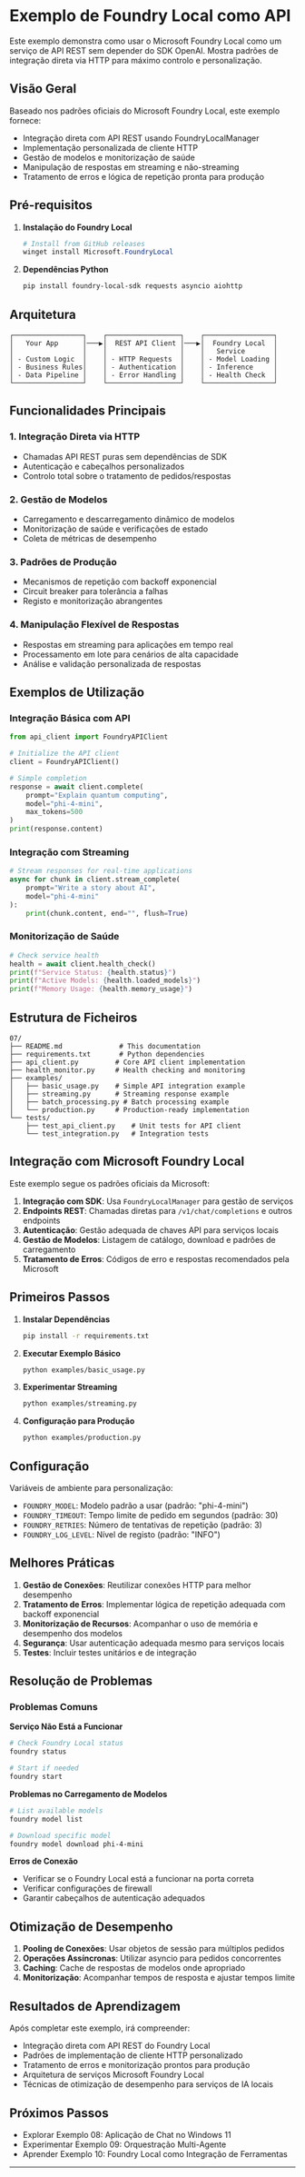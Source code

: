 <!--
CO_OP_TRANSLATOR_METADATA:
{
  "original_hash": "254150b7d7854ec87ffcd88824d98079",
  "translation_date": "2025-09-24T11:50:39+00:00",
  "source_file": "Module08/samples/07/README.md",
  "language_code": "pt"
}
-->
# Exemplo de Foundry Local como API

Este exemplo demonstra como usar o Microsoft Foundry Local como um serviço de API REST sem depender do SDK OpenAI. Mostra padrões de integração direta via HTTP para máximo controlo e personalização.

## Visão Geral

Baseado nos padrões oficiais do Microsoft Foundry Local, este exemplo fornece:
- Integração direta com API REST usando FoundryLocalManager
- Implementação personalizada de cliente HTTP
- Gestão de modelos e monitorização de saúde
- Manipulação de respostas em streaming e não-streaming
- Tratamento de erros e lógica de repetição pronta para produção

## Pré-requisitos

1. **Instalação do Foundry Local**
   ```powershell
   # Install from GitHub releases
   winget install Microsoft.FoundryLocal
   ```

2. **Dependências Python**
   ```bash
   pip install foundry-local-sdk requests asyncio aiohttp
   ```

## Arquitetura

```
┌─────────────────┐    ┌──────────────────┐    ┌─────────────────┐
│   Your App      │───▶│  REST API Client │───▶│  Foundry Local  │
│                 │    │                  │    │   Service       │
│ - Custom Logic  │    │ - HTTP Requests  │    │ - Model Loading │
│ - Business Rules│    │ - Authentication │    │ - Inference     │
│ - Data Pipeline │    │ - Error Handling │    │ - Health Check  │
└─────────────────┘    └──────────────────┘    └─────────────────┘
```

## Funcionalidades Principais

### 1. **Integração Direta via HTTP**
- Chamadas API REST puras sem dependências de SDK
- Autenticação e cabeçalhos personalizados
- Controlo total sobre o tratamento de pedidos/respostas

### 2. **Gestão de Modelos**
- Carregamento e descarregamento dinâmico de modelos
- Monitorização de saúde e verificações de estado
- Coleta de métricas de desempenho

### 3. **Padrões de Produção**
- Mecanismos de repetição com backoff exponencial
- Circuit breaker para tolerância a falhas
- Registo e monitorização abrangentes

### 4. **Manipulação Flexível de Respostas**
- Respostas em streaming para aplicações em tempo real
- Processamento em lote para cenários de alta capacidade
- Análise e validação personalizada de respostas

## Exemplos de Utilização

### Integração Básica com API
```python
from api_client import FoundryAPIClient

# Initialize the API client
client = FoundryAPIClient()

# Simple completion
response = await client.complete(
    prompt="Explain quantum computing",
    model="phi-4-mini",
    max_tokens=500
)
print(response.content)
```

### Integração com Streaming
```python
# Stream responses for real-time applications
async for chunk in client.stream_complete(
    prompt="Write a story about AI",
    model="phi-4-mini"
):
    print(chunk.content, end="", flush=True)
```

### Monitorização de Saúde
```python
# Check service health
health = await client.health_check()
print(f"Service Status: {health.status}")
print(f"Active Models: {health.loaded_models}")
print(f"Memory Usage: {health.memory_usage}")
```

## Estrutura de Ficheiros

```
07/
├── README.md              # This documentation
├── requirements.txt       # Python dependencies
├── api_client.py         # Core API client implementation
├── health_monitor.py     # Health checking and monitoring
├── examples/
│   ├── basic_usage.py    # Simple API integration example
│   ├── streaming.py      # Streaming response example
│   ├── batch_processing.py # Batch processing example
│   └── production.py     # Production-ready implementation
└── tests/
    ├── test_api_client.py    # Unit tests for API client
    └── test_integration.py   # Integration tests
```

## Integração com Microsoft Foundry Local

Este exemplo segue os padrões oficiais da Microsoft:

1. **Integração com SDK**: Usa `FoundryLocalManager` para gestão de serviços
2. **Endpoints REST**: Chamadas diretas para `/v1/chat/completions` e outros endpoints
3. **Autenticação**: Gestão adequada de chaves API para serviços locais
4. **Gestão de Modelos**: Listagem de catálogo, download e padrões de carregamento
5. **Tratamento de Erros**: Códigos de erro e respostas recomendados pela Microsoft

## Primeiros Passos

1. **Instalar Dependências**
   ```bash
   pip install -r requirements.txt
   ```

2. **Executar Exemplo Básico**
   ```bash
   python examples/basic_usage.py
   ```

3. **Experimentar Streaming**
   ```bash
   python examples/streaming.py
   ```

4. **Configuração para Produção**
   ```bash
   python examples/production.py
   ```

## Configuração

Variáveis de ambiente para personalização:
- `FOUNDRY_MODEL`: Modelo padrão a usar (padrão: "phi-4-mini")
- `FOUNDRY_TIMEOUT`: Tempo limite de pedido em segundos (padrão: 30)
- `FOUNDRY_RETRIES`: Número de tentativas de repetição (padrão: 3)
- `FOUNDRY_LOG_LEVEL`: Nível de registo (padrão: "INFO")

## Melhores Práticas

1. **Gestão de Conexões**: Reutilizar conexões HTTP para melhor desempenho
2. **Tratamento de Erros**: Implementar lógica de repetição adequada com backoff exponencial
3. **Monitorização de Recursos**: Acompanhar o uso de memória e desempenho dos modelos
4. **Segurança**: Usar autenticação adequada mesmo para serviços locais
5. **Testes**: Incluir testes unitários e de integração

## Resolução de Problemas

### Problemas Comuns

**Serviço Não Está a Funcionar**
```bash
# Check Foundry Local status
foundry status

# Start if needed
foundry start
```

**Problemas no Carregamento de Modelos**
```bash
# List available models
foundry model list

# Download specific model
foundry model download phi-4-mini
```

**Erros de Conexão**
- Verificar se o Foundry Local está a funcionar na porta correta
- Verificar configurações de firewall
- Garantir cabeçalhos de autenticação adequados

## Otimização de Desempenho

1. **Pooling de Conexões**: Usar objetos de sessão para múltiplos pedidos
2. **Operações Assíncronas**: Utilizar asyncio para pedidos concorrentes
3. **Caching**: Cache de respostas de modelos onde apropriado
4. **Monitorização**: Acompanhar tempos de resposta e ajustar tempos limite

## Resultados de Aprendizagem

Após completar este exemplo, irá compreender:
- Integração direta com API REST do Foundry Local
- Padrões de implementação de cliente HTTP personalizado
- Tratamento de erros e monitorização prontos para produção
- Arquitetura de serviços Microsoft Foundry Local
- Técnicas de otimização de desempenho para serviços de IA locais

## Próximos Passos

- Explorar Exemplo 08: Aplicação de Chat no Windows 11
- Experimentar Exemplo 09: Orquestração Multi-Agente
- Aprender Exemplo 10: Foundry Local como Integração de Ferramentas

---

